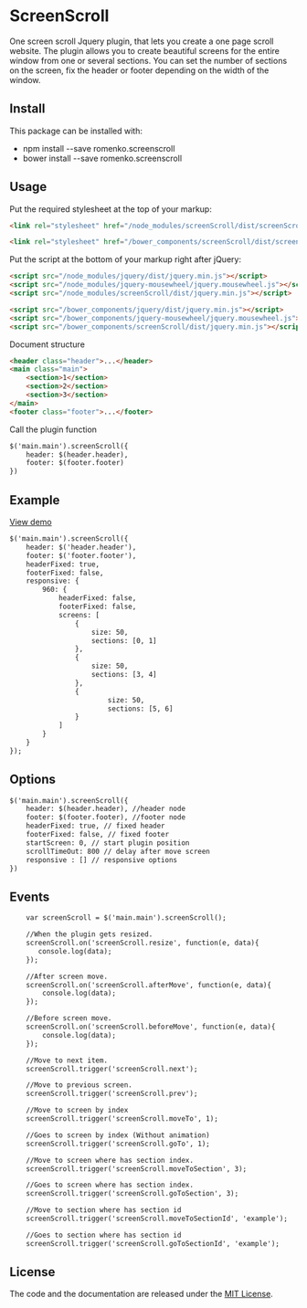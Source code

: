 # ScreenScroll
One screen scroll Jquery plugin, that lets you create a one page scroll website. The plugin allows you to create beautiful screens for the entire window from one or several sections. You can set the number of sections on the screen, fix the header or footer depending on the width of the window.

## Install
This package can be installed with:
- npm install --save romenko.screenscroll
- bower install --save romenko.screenscroll

## Usage
Put the required stylesheet at the top of your markup:
```html
<link rel="stylesheet" href="/node_modules/screenScroll/dist/screenScroll.min.css" />
```

```html
<link rel="stylesheet" href="/bower_components/screenScroll/dist/screenScroll.min.css" />
```

Put the script at the bottom of your markup right after jQuery:
```html
<script src="/node_modules/jquery/dist/jquery.min.js"></script>
<script src="/node_modules/jquery-mousewheel/jquery.mousewheel.js"></script>
<script src="/node_modules/screenScroll/dist/jquery.min.js"></script>
```

```html
<script src="/bower_components/jquery/dist/jquery.min.js"></script>
<script src="/bower_components/jquery-mousewheel/jquery.mousewheel.js"></script>
<script src="/bower_components/screenScroll/dist/jquery.min.js"></script>
```

Document structure
```html
<header class="header">...</header>
<main class="main">
    <section>1</section>
    <section>2</section>
    <section>3</section>
</main>
<footer class="footer">...</footer>
```

Call the plugin function
```html
$('main.main').screenScroll({
    header: $(header.header),
    footer: $(footer.footer)
})
```
## Example
[View demo](http://screenscroll.romenko.com.ua/)
```html
$('main.main').screenScroll({
    header: $('header.header'),
    footer: $('footer.footer'),
    headerFixed: true,
    footerFixed: false,
    responsive: {
        960: {
            headerFixed: false,
            footerFixed: false,
            screens: [
                {
                    size: 50,
                    sections: [0, 1]
                },
                {
                    size: 50,
                    sections: [3, 4]
                },
                {
                        size: 50,
                        sections: [5, 6]
                }
            ]
        }
    }
});
```

## Options
```html
$('main.main').screenScroll({
    header: $(header.header), //header node
    footer: $(footer.footer), //footer node
    headerFixed: true, // fixed header
    footerFixed: false, // fixed footer
    startScreen: 0, // start plugin position
    scrollTimeOut: 800 // delay after move screen
    responsive : [] // responsive options
})
```
## Events
```html
    var screenScroll = $('main.main').screenScroll();

    //When the plugin gets resized.
    screenScroll.on('screenScroll.resize', function(e, data){
       console.log(data);
    });

    //After screen move.
    screenScroll.on('screenScroll.afterMove', function(e, data){
        console.log(data);
    });

    //Before screen move.
    screenScroll.on('screenScroll.beforeMove', function(e, data){
        console.log(data);
    });

    //Move to next item.
    screenScroll.trigger('screenScroll.next');

    //Move to previous screen.
    screenScroll.trigger('screenScroll.prev');

    //Move to screen by index
    screenScroll.trigger('screenScroll.moveTo', 1);

    //Goes to screen by index (Without animation)
    screenScroll.trigger('screenScroll.goTo', 1);

    //Move to screen where has section index.
    screenScroll.trigger('screenScroll.moveToSection', 3);

    //Goes to screen where has section index.
    screenScroll.trigger('screenScroll.goToSection', 3);

    //Move to section where has section id
    screenScroll.trigger('screenScroll.moveToSectionId', 'example');

    //Goes to section where has section id
    screenScroll.trigger('screenScroll.goToSectionId', 'example');
```

## License
The code and the documentation are released under the [MIT License](LICENSE).